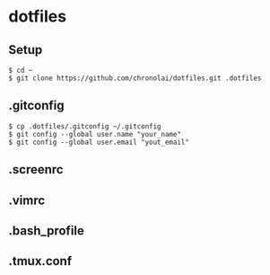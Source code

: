 # dotfiles

## Setup
``` shell
$ cd ~
$ git clone https://github.com/chronolai/dotfiles.git .dotfiles
```

## .gitconfig
``` shell
$ cp .dotfiles/.gitconfig ~/.gitconfig
$ git config --global user.name "your_name"
$ git config --global user.email "yout_email"
```

## .screenrc

## .vimrc

## .bash_profile

## .tmux.conf

